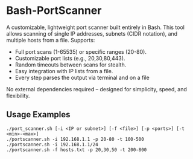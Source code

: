 # Bash-PortScanner

A customizable, lightweight port scanner built entirely in Bash. This tool allows scanning of single IP addresses, subnets (CIDR notation), and multiple hosts from a file. Supports:

- Full port scans (1-65535) or specific ranges (20-80).
- Customizable port lists (e.g., 20,30,80,443).
- Random timeouts between scans for stealth.
- Easy integration with IP lists from a file.
- Every step parses the output via terminal and on a file 

No external dependencies required – designed for simplicity, speed, and flexibility.

## Usage Examples

```
./port_scanner.sh [-i <IP or subnet>] [-f <file>] [-p <ports>] [-t <min>-<max>]
./portscanner.sh -i 192.168.1.1 -p 20-80 -t 100-500
./portscanner.sh -i 192.168.1.1/24  
./portscanner.sh -f hosts.txt -p 20,30,50 -t 200-800
```
